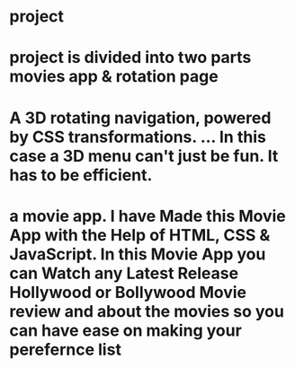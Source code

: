 # project
# project is divided into two parts movies app  & rotation page
# A 3D rotating navigation, powered by CSS transformations. ... In this case a 3D menu can't just be fun. It has to be efficient.
# a movie app.  I have Made this Movie App with the Help of HTML, CSS & JavaScript. In this Movie App you can Watch any Latest Release Hollywood or Bollywood Movie  review and about the movies so you can have ease on making  your perefernce  list
